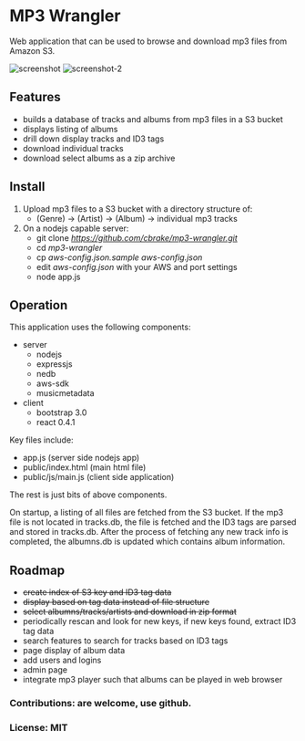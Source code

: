 MP3 Wrangler
============

Web application that can be used to browse and download mp3 files from Amazon S3.

![screenshot](https://raw.github.com/cbrake/mp3-wrangler/master/screenshot.png)
![screenshot-2](https://raw.github.com/cbrake/mp3-wrangler/master/screenshot-2.png)

Features
--------

* builds a database of tracks and albums from mp3 files in a S3 bucket
* displays listing of albums
* drill down display tracks and ID3 tags
* download individual tracks
* download select albums as a zip archive

Install
-------

1. Upload mp3 files to a S3 bucket with a directory structure of:
   * (Genre) -> (Artist) -> (Album) -> individual mp3 tracks
1. On a nodejs capable server:
   * git clone *https://github.com/cbrake/mp3-wrangler.git*
   * cd *mp3-wrangler*
   * cp *aws-config.json.sample* *aws-config.json*
   * edit *aws-config.json* with your AWS and port settings
   * node app.js

Operation
---------

This application uses the following components:

* server
    * nodejs
    * expressjs
    * nedb
    * aws-sdk
    * musicmetadata
* client
    * bootstrap 3.0
    * react 0.4.1

Key files include:

* app.js (server side nodejs app)
* public/index.html (main html file)
* public/js/main.js (client side application)

The rest is just bits of above components.

On startup, a listing of all files are fetched from the S3 bucket.  If the mp3 file is not
located in tracks.db, the file is fetched and the ID3 tags are parsed and stored in
tracks.db.  After the process of fetching any new track info is completed, the albumns.db
is updated which contains album information.

Roadmap
-------

* ~~create index of S3 key and ID3 tag data~~
* ~~display based on tag data instead of file structure~~
* ~~select albumns/tracks/artists and download in zip format~~
* periodically rescan and look for new keys, if new keys found, extract ID3 tag data
* search features to search for tracks based on ID3 tags
* page display of album data
* add users and logins
* admin page
* integrate mp3 player such that albums can be played in web browser

### Contributions: are welcome, use github.

### License: MIT

